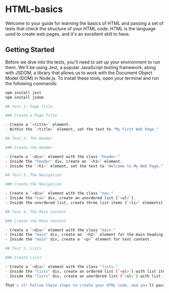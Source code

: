 # HTML-basics

Welcome to your guide for learning the basics of HTML and passing a set of tests that check the structure of your HTML code. HTML is the language used to create web pages, and it's an excellent skill to have.

## Getting Started

Before we dive into the tests, you'll need to set up your environment to run them. We'll be using Jest, a popular JavaScript testing framework, along with JSDOM, a library that allows us to work with the Document Object Model (DOM) in Node.js. To install these tools, open your terminal and run the following commands:

```bash
npm install jest
npm install jsdom

## Test 1: Page Title

### Create a Page Title

- Create a `<title>` element.
- Within the `<title>` element, set the text to "My First Web Page."

## Test 2: The Header

### Create the Header

- Create a `<div>` element with the class "header."
- Inside the "header" div, create an `<h1>` element.
- Inside the `<h1>` element, set the text to "Welcome to My Web Page."

## Test 3: The Navigation

### Create the Navigation

- Create a `<div>` element with the class "nav."
- Inside the "nav" div, create an unordered list (`<ul>`).
- Inside the unordered list, create three list items (`<li>` elements).

## Test 4: The Main Content

### Create the Main Content

- Create a `<div>` element with the class "main."
- Inside the "main" div, create an `<h2>` element for the main heading.
- Inside the "main" div, create a `<p>` element for text content.

## Test 5: Lists

### Create Lists

- Create a `<div>` element with the class "lists."
- Inside the "lists" div, create an ordered list (`<ol>`) with list items (`<li>` elements).
- Inside the "lists" div, create an unordered list (`<ul>`) with list items (`<li>` elements).

That's it! Follow these steps to create your HTML code, and you'll pass all the tests. If you have any questions or need help, don't hesitate to ask. Happy coding!




